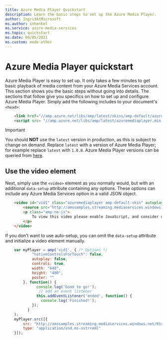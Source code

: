 ```yaml
---
title: Azure Media Player Quickstart
description: Learn the basic steps to set up the Azure Media Player.
author: IngridAtMicrosoft
ms.author: inhenkel
ms.service: azure-media-services
ms.topic: quickstart
ms.date: 04/05/2021
ms.custom: mode-other
---
```


# Azure Media Player quickstart
Azure Media Player is easy to set up. It only takes a few minutes to get basic playback of media content from your Azure Media Services account. This section shows you the basic steps without going into details. The sections that follow give you specifics on how to set up and configure Azure Media Player.  Simply add the following includes to your document's `<head>`:

```html
    <link href="//amp.azure.net/libs/amp/latest/skins/amp-default/azuremediaplayer.min.css" rel="stylesheet">
    <script src= "//amp.azure.net/libs/amp/latest/azuremediaplayer.min.js"></script>
```

> [!IMPORTANT]
> You should **NOT** use the `latest` version in production, as this is subject to change on demand. Replace `latest` with a version of Azure Media Player; for example replace `latest` with `1.0.0`. Azure Media Player versions can be queried from [here](https://amp.azure.net/libs/amp/latest/docs/changelog.html).

## Use the video element

Next, simply use the `<video>` element as you normally would, but with an additional `data-setup` attribute containing any options. These options can include any Azure Media Services option in a valid JSON object.

```html
    <video id="vid1" class="azuremediaplayer amp-default-skin" autoplay controls width="640" height="400" poster="poster.jpg" data-setup='{"nativeControlsForTouch": false}'>
        <source src="http://amssamples.streaming.mediaservices.windows.net/91492735-c523-432b-ba01-faba6c2206a2/AzureMediaServicesPromo.ism/manifest" type="application/vnd.ms-sstr+xml" />
        <p class="amp-no-js">
            To view this video please enable JavaScript, and consider upgrading to a web browser that supports HTML5 video
        </p>
    </video>
```

If you don't want to use auto-setup, you can omit the `data-setup` attribute and initialize a video element manually.

```javascript
    var myPlayer = amp('vid1', { /* Options */
            "nativeControlsForTouch": false,
            autoplay: false,
            controls: true,
            width: "640",
            height: "400",
            poster: ""
        }, function() {
              console.log('Good to go!');
               // add an event listener
              this.addEventListener('ended', function() {
                console.log('Finished!');
            });
          }
    );
    myPlayer.src([{
        src: "http://amssamples.streaming.mediaservices.windows.net/91492735-c523-432b-ba01-faba6c2206a2/AzureMediaServicesPromo.ism/manifest",
        type: "application/vnd.ms-sstr+xml"
    }]);
```

